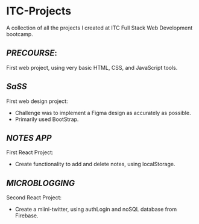 # ITC-Projects
A collection of all the projects I created at ITC Full Stack Web Development bootcamp.

*PRECOURSE*:
---------
First web project, using very basic HTML, CSS, and JavaScript tools.

*SaSS*
---------
First web design project:
 - Challenge was to implement a Figma design as accurately as possible.
 - Primarily used BootStrap.

*NOTES APP*
---------
First React Project:
 - Create functionality to add and delete notes, using localStorage.

*MICROBLOGGING*
---------
Second React Project:
 - Create a miini-twitter, using authLogin and noSQL database from Firebase.
